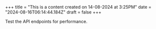 +++
title = "This is a content created on 14-08-2024 at 3:25PM"
date = "2024-08-16T06:14:44.184Z"
draft = false
+++

  Test the API endpoints for performance.
        